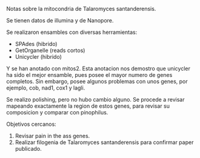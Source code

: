 Notas sobre la mitocondria de Talaromyces santanderensis.

Se tienen datos de illumina y de Nanopore.

Se realizaron ensambles con diversas herramientas: 
+ SPAdes (hibrido)
+ GetOrganelle (reads cortos)
+ Unicycler (hibrido)

Y se han anotado con mitos2. Esta anotacion nos demostro que unicycler ha sido el mejor ensamble, pues posee el mayor numero de genes completos. Sin embargo, posee algunos problemas con unos genes, por ejemplo, cob, nad1, cox1 y lagli.

Se realizo polishing, pero no hubo cambio alguno. Se procede a revisar mapeando exactamente la region de estos genes, para revisar su composicion y comparar con pinophilus.

Objetivos cercanos:

1. Revisar pain in the ass genes.
2. Realizar filogenia de Talaromyces santanderensis para confirmar paper publicado.

